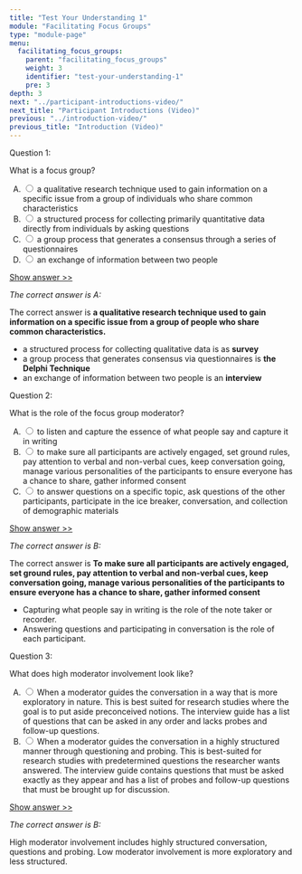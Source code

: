 ```yaml
---
title: "Test Your Understanding 1"
module: "Facilitating Focus Groups"
type: "module-page"
menu:
  facilitating_focus_groups:
    parent: "facilitating_focus_groups"
    weight: 3
    identifier: "test-your-understanding-1"
    pre: 3
depth: 3
next: "../participant-introductions-video/"
next_title: "Participant Introductions (Video)"
previous: "../introduction-video/"
previous_title: "Introduction (Video)"
---
```

<form method="post" action="."><div class="pageblock"><div class="cases">
<div class="casetitle">
    Question 1:
  </div>
<div class="casecontent">
<div class="casequestion">
<p>What is a focus group?</p>
<form id="form-373" method="post">
<!-- go through each question type, note that only the
        rhetorical and matching blocks have form tags -->
<!-- -->
<ol type="A"><!-- Think this is done... -->
<li>
<div class="answer-value">
<input name="question373" type="radio" value="a qualitative research technique used to gain information on a specific issue from a group of individuals who share common characteristics">
                    a qualitative research technique used to gain information on a specific issue from a group of individuals who share common characteristics
                  </div>
</li>
<li>
<div class="answer-value">
<input name="question373" type="radio" value="a structured process for collecting primarily quantitative data directly from individuals by asking questions">
                    a structured process for collecting primarily quantitative data directly from individuals by asking questions
                  </div>
</li>
<li>
<div class="answer-value">
<input name="question373" type="radio" value="a group process that generates a consensus through a series of questionnaires">
                    a group process that generates a consensus through a series of questionnaires
                  </div>
</li>
<li>
<div class="answer-value">
<input name="question373" type="radio" value="an exchange of information between two people">
                    an exchange of information between two people
                  </div>
</li>
</ol>
<!-- -->
<!-- -->
<!-- adding show answer block for feedback here -->
<!-- end show answer block for feedback here -->
<!-- -->
<!-- -->
<!-- -->
</form>
<!-- -->
</div>
<!-- we want to show the answer no matter what -->
<!-- might be easier to edit question types
    directly since we show answer no matter what -->
<!-- -->
<!-- -->
<div class="casesanswerdisplay">
<a class="moretoggle" href="#q373">Show answer >></a>
<div class="toggleable" id="q373">
<p>
<i>The correct answer is A:</i>
</p><p>The correct answer is <b>a qualitative research technique used to gain information on a specific issue from a group of people who share common characteristics.</b>
</p><ul>
<li>a structured process for collecting qualitative data is as <b>survey</b></li>
<li>a group process that generates consensus via questionnaires is <b>the Delphi Technique</b></li>
<li>an exchange of information between two people is an <b>interview</b></li></ul>
</div>
</div>
</div>
</div>

<div class="cases">
<div class="casetitle">
    Question 2:
  </div>
<div class="casecontent">
<div class="casequestion">
<p>What is the role of the focus group moderator?</p>
<form id="form-374" method="post">
<!-- go through each question type, note that only the
        rhetorical and matching blocks have form tags -->
<!-- -->
<ol type="A"><!-- Think this is done... -->
<li>
<div class="answer-value">
<input name="question374" type="radio" value="to listen and capture the essence of what people say and capture it in writing">
                    to listen and capture the essence of what people say and capture it in writing
                  </div>
</li>
<li>
<div class="answer-value">
<input name="question374" type="radio" value="to make sure all participants are actively engaged, set ground rules, pay attention to verbal and non-verbal cues, keep conversation going, manage various personalities of the participants to ensure everyone has a chance to share, gather informed consent">
                    to make sure all participants are actively engaged, set ground rules, pay attention to verbal and non-verbal cues, keep conversation going, manage various personalities of the participants to ensure everyone has a chance to share, gather informed consent
                  </div>
</li>
<li>
<div class="answer-value">
<input name="question374" type="radio" value="to answer questions on a specific topic, ask questions of the other participants, participate in the ice breaker, conversation, and collection of demographic materials">
                    to answer questions on a specific topic, ask questions of the other participants, participate in the ice breaker, conversation, and collection of demographic materials
                  </div>
</li>
</ol>
<!-- -->
<!-- -->
<!-- adding show answer block for feedback here -->
<!-- end show answer block for feedback here -->
<!-- -->
<!-- -->
<!-- -->
</form>
<!-- -->
</div>
<!-- we want to show the answer no matter what -->
<!-- might be easier to edit question types
    directly since we show answer no matter what -->
<!-- -->
<!-- -->
<div class="casesanswerdisplay">
<a class="moretoggle" href="#q374">Show answer >></a>
<div class="toggleable" id="q374">
<p>
<i>The correct answer is B:</i>
</p><p>The correct answer is <b>To make sure all participants are actively engaged, set ground rules, pay attention to verbal and non-verbal cues, keep conversation going, manage various personalities of the participants to ensure everyone has a chance to share, gather informed consent</b>
</p><ul>
<li>
Capturing what people say in writing is the role of the note taker or recorder.</li>
<li>Answering questions and participating in conversation is the role of each participant.</li></ul>
</div>
</div>
</div>
</div>

<div class="cases">
<div class="casetitle">
    Question 3:
  </div>
<div class="casecontent">
<div class="casequestion">
<p>What does high moderator involvement look like?</p>
<form id="form-375" method="post">
<!-- go through each question type, note that only the
        rhetorical and matching blocks have form tags -->
<!-- -->
<ol type="A"><!-- Think this is done... -->
<li>
<div class="answer-value">
<input name="question375" type="radio" value="When a moderator guides the conversation in a way that is more exploratory in nature. This is best suited for research studies where the goal is to put aside preconceived notions. The interview guide has a list of questions that can be asked in any order and lacks probes and follow-up questions.">
                    When a moderator guides the conversation in a way that is more exploratory in nature. This is best suited for research studies where the goal is to put aside preconceived notions. The interview guide has a list of questions that can be asked in any order and lacks probes and follow-up questions.
                  </div>
</li>
<li>
<div class="answer-value">
<input name="question375" type="radio" value="When a moderator guides the conversation in a highly structured manner through questioning and probing. This is best-suited for research studies with predetermined questions the researcher wants answered. The interview guide contains questions that must be asked exactly as they appear and has a list of probes and follow-up questions that must be brought up for discussion.">
                    When a moderator guides the conversation in a highly structured manner through questioning and probing. This is best-suited for research studies with predetermined questions the researcher wants answered. The interview guide contains questions that must be asked exactly as they appear and has a list of probes and follow-up questions that must be brought up for discussion.
                  </div>
</li>
</ol>
<!-- -->
<!-- -->
<!-- adding show answer block for feedback here -->
<!-- end show answer block for feedback here -->
<!-- -->
<!-- -->
<!-- -->
</form>
<!-- -->
</div>
<!-- we want to show the answer no matter what -->
<!-- might be easier to edit question types
    directly since we show answer no matter what -->
<!-- -->
<!-- -->
<div class="casesanswerdisplay">
<a class="moretoggle" href="#q375">Show answer >></a>
<div class="toggleable" id="q375">
<p>
<i>The correct answer is B:</i>
</p><p>High moderator involvement includes highly structured conversation, questions and probing. Low moderator involvement is more exploratory and less structured.</p>
</div>
</div>
</div>
</div>


</div></form>